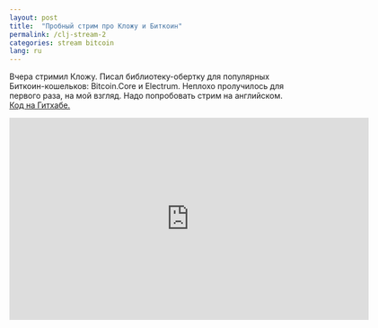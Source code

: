 ```yaml
---
layout: post
title:  "Пробный стрим про Кложу и Биткоин"
permalink: /clj-stream-2
categories: stream bitcoin
lang: ru
---
```


[lib]:https://github.com/igrishaev/clj-bitcoin

Вчера стримил Кложу. Писал библиотеку-обертку для популярных Биткоин-кошельков:
Bitcoin.Core и Electrum. Неплохо пролучилось для первого раза, на мой
взгляд. Надо попробовать стрим на английском. [Код на Гитхабе.][lib]

<iframe width="640" height="360" src="https://www.youtube.com/embed/JtKmeTZNT7w"
frameborder="0" gesture="media" allow="encrypted-media"
allowfullscreen></iframe>
